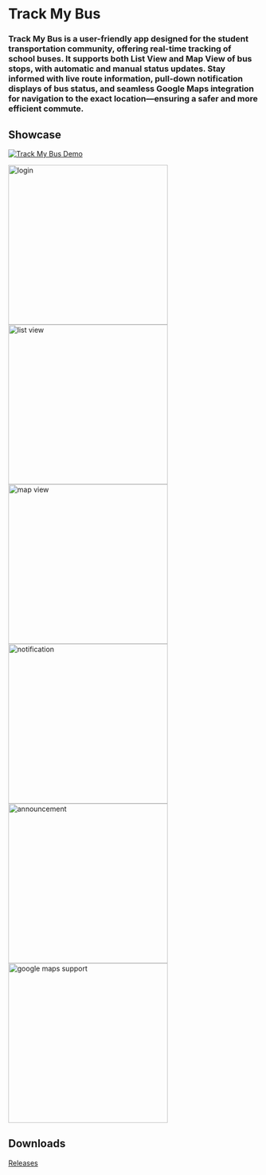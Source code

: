 # Track My Bus

### Track My Bus is a user-friendly app designed for the student transportation community, offering real-time tracking of school buses. It supports both List View and Map View of bus stops, with automatic and manual status updates. Stay informed with live route information, pull-down notification displays of bus status, and seamless Google Maps integration for navigation to the exact location—ensuring a safer and more efficient commute.

## Showcase
[![Track My Bus Demo](https://img.youtube.com/vi/wRd2SzjMcpI/0.jpg)](https://www.youtube.com/watch?v=wRd2SzjMcpI)


<img src="./images/login.png" alt="login" width="320"/>
<img src="./images/list_view.png" alt="list view" width="320"/>
<img src="./images/map_view.png" alt="map view" width="320"/>
<img src="./images/notification.png" alt="notification" width="320"/>
<img src="./images/announcement.png" alt="announcement" width="320"/>
<img src="./images/google_maps.png" alt="google maps support" width="320"/>

## Downloads
[Releases](https://github.com/brianwoo/track_my_bus_demo/releases)